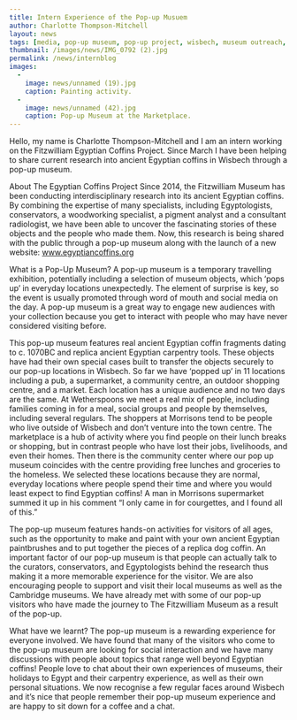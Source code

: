 ```yaml
---
title: Intern Experience of the Pop-up Musuem
author: Charlotte Thompson-Mitchell
layout: news
tags: [media, pop-up museum, pop-up project, wisbech, museum outreach, coffins, ancient egypt, intern, museum experience, professional development]
thumbnail: /images/news/IMG_0792 (2).jpg
permalink: /news/internblog
images:
  -
    image: news/unnamed (19).jpg
    caption: Painting activity.
  -
    image: news/unnamed (42).jpg
    caption: Pop-up Museum at the Marketplace.
---
```



Hello, my name is Charlotte Thompson-Mitchell and I am an intern working on the Fitzwilliam Egyptian Coffins Project. Since March I have been helping to share current research into ancient Egyptian coffins in Wisbech through a pop-up museum. 

About The Egyptian Coffins Project
Since 2014, the Fitzwilliam Museum has been conducting interdisciplinary research into its ancient Egyptian coffins. By combining the expertise of many specialists, including Egyptologists, conservators, a woodworking specialist, a pigment analyst and a consultant radiologist, we have been able to uncover the fascinating stories of these objects and the people who made them. Now, this research is being shared with the public through a pop-up museum along with the launch of a new website: www.egyptiancoffins.org

What is a Pop-Up Museum? 
A pop-up museum is a temporary travelling exhibition, potentially including a selection of museum objects, which ‘pops up’ in everyday locations unexpectedly. The element of surprise is key, so the event is usually promoted through word of mouth and social media on the day. A pop-up museum is a great way to engage new audiences with your collection because you get to interact with people who may have never considered visiting before.

This pop-up museum features real ancient Egyptian coffin fragments dating to c. 1070BC and replica ancient Egyptian carpentry tools. These objects have had their own special cases built to transfer the objects securely to our pop-up locations in Wisbech. So far we have ‘popped up’ in 11 locations including a pub, a supermarket, a community centre, an outdoor shopping centre, and a market. Each location has a unique audience and no two days are the same. At Wetherspoons we meet a real mix of people, including families coming in for a meal, social groups and people by themselves, including several regulars. The shoppers at Morrisons tend to be people who live outside of Wisbech and don’t venture into the town centre. The marketplace is a hub of activity where you find people on their lunch breaks or shopping, but in contrast people who have lost their jobs, livelihoods, and even their homes. Then there is the community center where our pop up museum coincides with the centre providing free lunches and groceries to the homeless. We selected these locations because they are normal, everyday locations where people spend their time and where you would least expect to find Egyptian coffins! A man in Morrisons supermarket summed it up in his comment “I only came in for courgettes, and I found all of this.”

The pop-up museum features hands-on activities for visitors of all ages, such as the opportunity to make and paint with your own ancient Egyptian paintbrushes and to put together the pieces of a replica dog coffin. An important factor of our pop-up museum is that people can actually talk to the curators, conservators, and Egyptologists behind the research thus making it a more memorable experience for the visitor. We are also encouraging people to support and visit their local museums as well as the Cambridge museums.  We have already met with some of our pop-up visitors who have made the journey to The Fitzwilliam Museum as a result of the pop-up. 

What have we learnt?
The pop-up museum is a rewarding experience for everyone involved. We have found that many of the visitors who come to the pop-up museum are looking for social interaction and we have many discussions with people about topics that range well beyond Egyptian coffins! People love to chat about their own experiences of museums, their holidays to Egypt and their carpentry experience, as well as their own personal situations. We now recognise a few regular faces around Wisbech and it’s nice that people remember their pop-up museum experience and are happy to sit down for a coffee and a chat.
